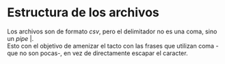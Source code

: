 # Estructura de los archivos
Los archivos son de formato *csv*, pero el delimitador no es una coma, sino un *pipe* |.  
Esto con el objetivo de amenizar el tacto con las frases que utilizan coma -que no son pocas-, en vez de directamente escapar el caracter.
